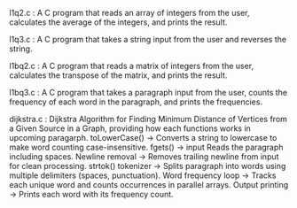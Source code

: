 l1q2.c : A C program that reads an array of integers from the user, calculates the average of the integers, and prints
the result.

l1q3.c : A C program that takes a string input from the user and reverses the string.

l1bq2.c : A C program that reads a matrix of integers from the user, calculates the transpose of the matrix, and prints the result.

l1bq3.c : A C program that takes a paragraph input from the user, counts the frequency of each word in the paragraph, and prints the frequencies.

dijkstra.c : Dijkstra Algorithm for Finding Minimum Distance of Vertices from a Given Source in a Graph, providing how each functions works in upcoming paragarph.
             toLowerCase() -> Converts a string to lowercase to make word counting case-insensitive.
             fgets() -> input	Reads the paragraph including spaces.
             Newline removal -> Removes trailing newline from input for clean processing.
             strtok() tokenizer	-> Splits paragraph into words using multiple delimiters (spaces, punctuation).
             Word frequency loop	-> Tracks each unique word and counts occurrences in parallel arrays.
             Output printing -> Prints each word with its frequency count.
